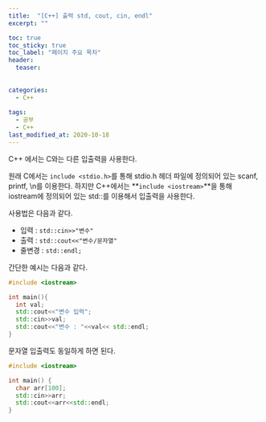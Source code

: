 ```yaml
---
title:  "[C++] 출력 std, cout, cin, endl"
excerpt: ""

toc: true
toc_sticky: true
toc_label: "페이지 주요 목차"
header:
  teaser: 
  
  
categories:
  - C++
  
tags:
  - 공부
  - C++
last_modified_at: 2020-10-18
---
```


C++ 에서는 C와는 다른 입출력을 사용한다. 

원래 C에서는 `include <stdio.h>`를 통해 stdio.h 헤더 파일에 정의되어 있는 scanf, printf, \n를 이용한다. 하지만 C++에서는 **`include <iostream>`**을 통해 iostream에 정의되어 있는 
std::를 이용해서 입출력을 사용한다.

사용법은 다음과 같다.

* 입력 : `std::cin>>"변수"`
* 출력 : `std::cout<<"변수/문자열"`
* 줄변경 : `std::endl;`

간단한 예시는 다음과 같다.

```c++
#include <iostream>

int main(){
  int val;
  std::cout<<"변수 입력";
  std::cin>>val;
  std::cout<<"변수 : "<<val<< std::endl;
}
```

문자열 입출력도 동일하게 하면 된다.

```c++
#include <iostream>

int main() {
  char arr[100];
  std::cin>>arr;
  std::cout<<arr<<std::endl;
}
```
